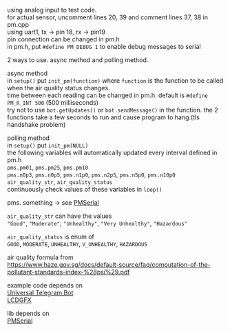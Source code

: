 using analog input to test code.  
for actual sensor, uncomment lines 20, 39 and comment lines 37, 38 in pm.cpp  
using uart1, tx -> pin 18, rx -> pin19  
pin connection can be changed in pm.h  
in pm.h, put `#define PM_DEBUG 1` to enable debug messages to serial  

2 ways to use. async method and polling method.  

async method  
in `setup()` put `init_pm(function)` where `function` is the function to be called when the air quality status changes.  
time between each reading can be changed in pm.h. default is `#define PM_R_INT 500` (500 milliseconds)  
try not to use `bot.getUpdates()` or `bot.sendMessage()` in the function. the 2 functions take a few seconds to run and cause program to hang.(tls handshake problem)  

polling method  
in `setup()` put `init_pm(NULL)`  
the following variables will automatically updated every interval defined in pm.h  
`pms.pm01`, `pms.pm25`, `pms.pm10`  
`pms.n0p3`, `pms.n0p5`, `pms.n1p0`, `pms.n2p5`, `pms.n5p0`, `pms.n10p0`  
`air_quality_str`, `air_quality_status`  
continuously check values of these variables in `loop()`  

pms. something -> see [PMSerial](https://github.com/avaldebe/PMserial#decoded-measurements)  

`air_quality_str` can have the values  
`"Good"`, `"Moderate"`, `"Unhealthy"`, `"Very Unhealthy"`, `"Hazardous"`  

`air_quality_status` is enum of  
`GOOD`, `MODERATE`, `UNHEALTHY`, `V_UNHEALTHY`, `HAZARDOUS`


air quality formula from  
https://www.haze.gov.sg/docs/default-source/faq/computation-of-the-pollutant-standards-index-%28psi%29.pdf


example code depends on  
[Universal Telegram Bot](https://github.com/witnessmenow/Universal-Arduino-Telegram-Bot)  
[LCDGFX](https://github.com/lexus2k/lcdgfx)  

lib depends on  
[PMSerial](https://github.com/avaldebe/PMserial)
